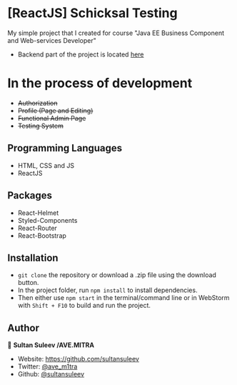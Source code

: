 
# [ReactJS] Schicksal Testing
My simple project that I created for course "Java EE Business Component and Web-services Developer"
- Backend part of the project is located [here](https://github.com/sultansuleev/schicksal-testing-rest)

# In the process of development
- <s> Authorization</s>
- <s>Profile (Page and Editing)</s>
- <s>Functional Admin Page</s>
- <s>Testing System</s>

## Programming Languages

- HTML, CSS and JS
- ReactJS

## Packages

- React-Helmet
- Styled-Components
- React-Router
- React-Bootstrap


## Installation

- `git clone` the repository or download a .zip file using the download button.
- In the project folder, run `npm install` to install dependencies.
- Then either use `npm start` in the terminal/command line or in WebStorm with `Shift + F10` to build and run the project.

## Author

👤 **Sultan Suleev /AVE.MITRA**

* Website: https://github.com/sultansuleev
* Twitter: [@ave_m1tra](https://twitter.com/ave_m1tra)
* Github: [@sultansuleev](https://github.com/sultansuleev)
